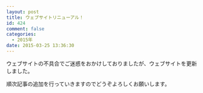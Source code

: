 ```yaml
---
layout: post
title: ウェブサイトリニューアル！
id: 424
comment: false
categories:
  - 2015年
date: 2015-03-25 13:36:30
---
```


ウェブサイトの不具合でご迷惑をおかけしておりましたが、ウェブサイトを更新しました。

順次記事の追加を行っていきますのでどうぞよろしくお願いします。
